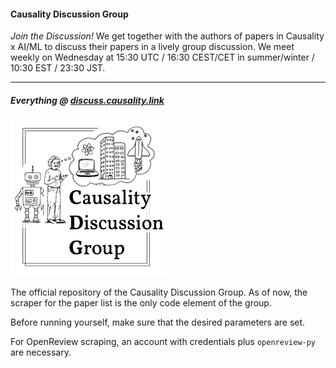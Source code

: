 #### Causality Discussion Group

*Join the Discussion!*
We get together with the authors of papers in Causality x AI/ML to discuss their papers in a lively group discussion. We meet weekly on Wednesday at 15:30 UTC / 16:30 CEST/CET in summer/winter / 10:30 EST / 23:30 JST.

---

##### Everything @ [discuss.causality.link](https://discuss.causality.link)

<img src="media/CDG-logo.jpg" width="250" height="250" />

The official repository of the Causality Discussion Group. As of now, the scraper for the paper list is the only code element of the group.

Before running yourself, make sure that the desired parameters are set.

For OpenReview scraping, an account with credentials plus `openreview-py` are necessary.